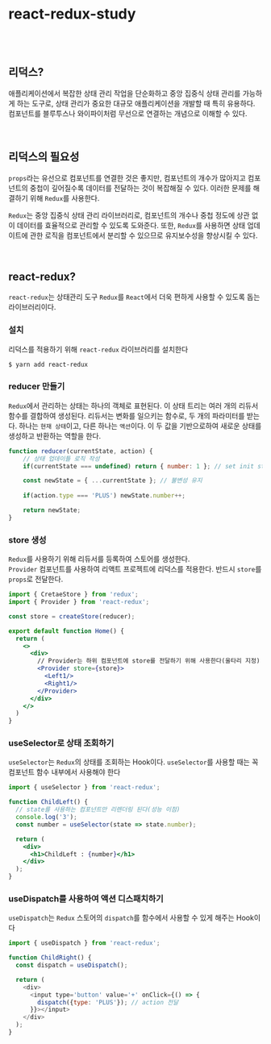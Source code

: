# react-redux-study
 
 <br/><br/>

## 리덕스?
애플리케이션에서 복잡한 상태 관리 작업을 단순화하고 중앙 집중식 상태 관리를 가능하게 하는 도구로, 상태 관리가 중요한 대규모 애플리케이션을 개발할 때 특히 유용하다.<br/>
컴포넌트를 블루투스나 와이파이처럼 무선으로 연결하는 개념으로 이해할 수 있다.

<br/>

## 리덕스의 필요성
`props`라는 유선으로 컴포넌트를 연결한 것은 좋지만, 컴포넌트의 개수가 많아지고 컴포넌트의 중첩이 깊어질수록 데이터를 전달하는 것이 복잡해질 수 있다. 이러한 문제를 해결하기 위해 `Redux`를 사용한다. 

`Redux`는 중앙 집중식 상태 관리 라이브러리로, 컴포넌트의 개수나 중첩 정도에 상관 없이 데이터를 효율적으로 관리할 수 있도록 도와준다. 또한, `Redux`를 사용하면 상태 업데이트에 관한 로직을 컴포넌트에서 분리할 수 있으므로 유지보수성을 향상시킬 수 있다.

<br/>

## react-redux?
`react-redux`는 상태관리 도구 `Redux`를 `React`에서 더욱 편하게 사용할 수 있도록 돕는 라이브러리이다.

### 설치
리덕스를 적용하기 위해 `react-redux` 라이브러리를 설치한다
```bash
$ yarn add react-redux
```

### reducer 만들기
`Redux`에서 관리하는 상태는 하나의 객체로 표현된다. 이 상태 트리는 여러 개의 리듀서 함수를 결합하여 생성된다. 리듀서는 변화를 일으키는 함수로, 두 개의 파라미터를 받는다. 하나는 `현재 상태`이고, 다른 하나는 `액션`이다. 이 두 값을 기반으로하여 새로운 상태를 생성하고 반환하는 역할을 한다.

```javascript
function reducer(currentState, action) {
    // 상태 업데이틀 로직 작성
    if(currentState === undefined) return { number: 1 }; // set init state

    const newState = { ...currentState }; // 불변성 유지
    
    if(action.type === 'PLUS') newState.number++;

    return newState;
}
```

### store 생성
`Redux`를 사용하기 위해 리듀서를 등록하여 스토어를 생성한다.<br/>
`Provider` 컴포넌트를 사용하여 리액트 프로젝트에 리덕스를 적용한다. 반드시 `store`를 `props`로 전달한다.
```jsx
import { CretaeStore } from 'redux';
import { Provider } from 'react-redux';

const store = createStore(reducer);

export default function Home() {
  return (
    <>
      <div>
        // Provider는 하위 컴포넌트에 store를 전달하기 위해 사용한다(울타리 지정)
        <Provider store={store}>
          <Left1/>
          <Right1/>
        </Provider>
      </div>
    </>
  )
}
```

### useSelector로 상태 조회하기
`useSelector`는 `Redux`의 상태를 조회하는 Hook이다. `useSelector`를 사용할 때는 꼭 컴포넌트 함수 내부에서 사용해야 한다
```jsx
import { useSelector } from 'react-redux';

function ChildLeft() {
  // state를 사용하는 컴포넌트만 리렌더링 된다(성능 이점)
  console.log('3');
  const number = useSelector(state => state.number);

  return (
    <div>
      <h1>ChildLeft : {number}</h1>
    </div>
  );
}
```

### useDispatch를 사용하여 액션 디스패치하기
`useDispatch`는 `Redux` 스토어의 `dispatch`를 함수에서 사용할 수 있게 해주는 Hook이다
```javascript
import { useDispatch } from 'react-redux';

function ChildRight() {
  const dispatch = useDispatch();

  return (
    <div>
      <input type='button' value='+' onClick={() => {
        dispatch({type: 'PLUS'}); // action 전달
      }}></input>
    </div>
  );
}
```